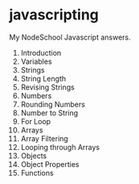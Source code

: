 # javascripting
My NodeSchool Javascript answers.

1. Introduction
2. Variables
3. Strings
4. String Length
5. Revising Strings
6. Numbers
7. Rounding Numbers
8. Number to String
9. For Loop
10. Arrays
11. Array Filtering
12. Looping through Arrays
13. Objects
14. Object Properties
15. Functions
